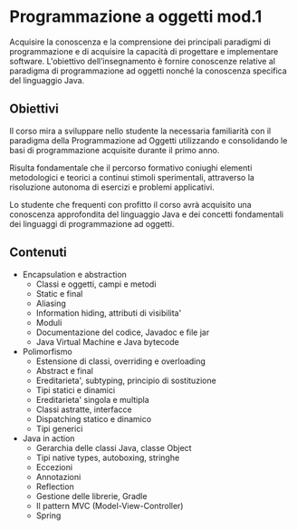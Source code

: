 # Programmazione a oggetti mod.1

Acquisire la conoscenza e la comprensione dei principali paradigmi di programmazione e di acquisire la capacità di progettare e implementare software.
L'obiettivo dell’insegnamento è fornire conoscenze relative al paradigma di programmazione ad oggetti nonché la conoscenza specifica del linguaggio Java.

## Obiettivi

Il corso mira a sviluppare nello studente la necessaria familiarità con il paradigma della Programmazione ad Oggetti utilizzando e consolidando le basi di programmazione acquisite durante il primo anno.

Risulta fondamentale che il percorso formativo coniughi elementi metodologici e teorici a continui stimoli sperimentali, attraverso la risoluzione autonoma di esercizi e problemi applicativi.

Lo studente che frequenti con profitto il corso avrà acquisito una conoscenza approfondita del linguaggio Java e dei concetti fondamentali dei linguaggi di programmazione ad oggetti.

## Contenuti

- Encapsulation e abstraction
	- Classi e oggetti, campi e metodi
	- Static e final
	- Aliasing
	- Information hiding, attributi di visibilita'
	- Moduli
	- Documentazione del codice, Javadoc e file jar
	- Java Virtual Machine e Java bytecode
- Polimorfismo
	- Estensione di classi, overriding e overloading
	- Abstract e final
	- Ereditarieta', subtyping, principio di sostituzione
	- Tipi statici e dinamici
	- Ereditarieta' singola e multipla
	- Classi astratte, interfacce
	- Dispatching statico e dinamico
	- Tipi generici
- Java in action
	- Gerarchia delle classi Java, classe Object
	- Tipi native types, autoboxing, stringhe
	- Eccezioni
	- Annotazioni
	- Reflection
	- Gestione delle librerie, Gradle
	- Il pattern MVC (Model-View-Controller)
	- Spring
